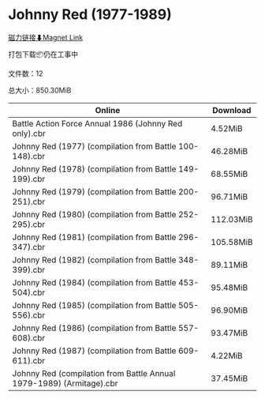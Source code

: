 # Johnny Red (1977-1989)

[磁力链接⬇Magnet Link](magnet:?xt=urn:btih:ccec42bc4f425b13fe7f7217bd98e33d6a1373d3&dn=Johnny%20Red%20%281977-1989%29)

打包下载📦仍在工事中

文件数：12

总大小：850.30MiB

Online | Download
--- | ---
Battle Action Force Annual 1986 (Johnny Red only).cbr | 4.52MiB
Johnny Red (1977) (compilation from Battle 100-148).cbr | 46.28MiB
Johnny Red (1978) (compilation from Battle 149-199).cbr | 68.55MiB
Johnny Red (1979) (compilation from Battle 200-251).cbr | 96.71MiB
Johnny Red (1980) (compilation from Battle 252-295).cbr | 112.03MiB
Johnny Red (1981) (compilation from Battle 296-347).cbr | 105.58MiB
Johnny Red (1982) (compilation from Battle 348-399).cbr | 89.11MiB
Johnny Red (1984) (compilation from Battle 453-504).cbr | 95.48MiB
Johnny Red (1985) (compilation from Battle 505-556).cbr | 96.90MiB
Johnny Red (1986) (compilation from Battle 557-608).cbr | 93.47MiB
Johnny Red (1987) (compilation from Battle 609-611).cbr | 4.22MiB
Johnny Red (compilation from Battle Annual 1979-1989) (Armitage).cbr | 37.45MiB
